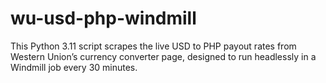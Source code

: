 # wu-usd-php-windmill
This Python 3.11 script scrapes the live USD to PHP payout rates from Western Union’s currency converter page, designed to run headlessly in a Windmill job every 30 minutes.
